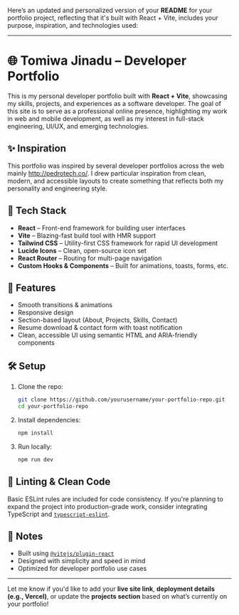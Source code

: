 Here’s an updated and personalized version of your **README** for your portfolio project, reflecting that it's built with React + Vite, includes your purpose, inspiration, and technologies used:

---

# 🌐 Tomiwa Jinadu – Developer Portfolio

This is my personal developer portfolio built with **React + Vite**, showcasing my skills, projects, and experiences as a software developer. The goal of this site is to serve as a professional online presence, highlighting my work in web and mobile development, as well as my interest in full-stack engineering, UI/UX, and emerging technologies.

## ✨ Inspiration

This portfolio was inspired by several developer portfolios across the web mainly http://pedrotech.co/. I drew particular inspiration from clean, modern, and accessible layouts to create something that reflects both my personality and engineering style.

## 🚀 Tech Stack

* **React** – Front-end framework for building user interfaces
* **Vite** – Blazing-fast build tool with HMR support
* **Tailwind CSS** – Utility-first CSS framework for rapid UI development
* **Lucide Icons** – Clean, open-source icon set
* **React Router** – Routing for multi-page navigation
* **Custom Hooks & Components** – Built for animations, toasts, forms, etc.

## 📁 Features

* Smooth transitions & animations
* Responsive design
* Section-based layout (About, Projects, Skills, Contact)
* Resume download & contact form with toast notification
* Clean, accessible UI using semantic HTML and ARIA-friendly components

## 🛠 Setup

1. Clone the repo:

   ```bash
   git clone https://github.com/yourusername/your-portfolio-repo.git
   cd your-portfolio-repo
   ```

2. Install dependencies:

   ```bash
   npm install
   ```

3. Run locally:

   ```bash
   npm run dev
   ```

## 🧹 Linting & Clean Code

Basic ESLint rules are included for code consistency. If you're planning to expand the project into production-grade work, consider integrating TypeScript and [`typescript-eslint`](https://typescript-eslint.io).

## 📌 Notes

* Built using [`@vitejs/plugin-react`](https://github.com/vitejs/vite-plugin-react)
* Designed with simplicity and speed in mind
* Optimized for developer portfolio use cases

---

Let me know if you'd like to add your **live site link**, **deployment details (e.g., Vercel)**, or update the **projects section** based on what’s currently on your portfolio!

